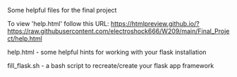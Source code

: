 Some helpful files for the final project


To view 'help.html' follow this URL: https://htmlpreview.github.io/?https://raw.githubusercontent.com/electroshock666/W209/main/Final_Project/help.html

help.html - some helpful hints for working with your flask installation 

fill_flask.sh - a bash script to recreate/create your flask app framework
